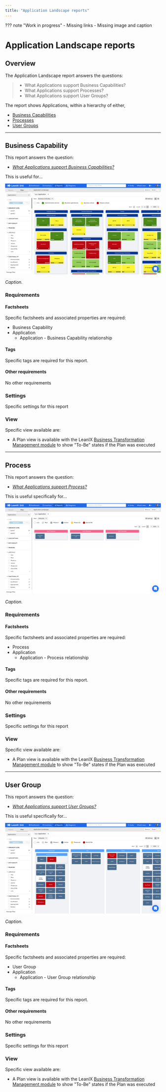 ```yaml
---
title: "Application Landscape reports"
---
```


??? note "Work in progress"
    - Missing links
    - Missing image and caption

# Application Landscape reports

## Overview

The Application Landscape report answers the questions:

>- What Applications support Business Capabilities?
>- What Applications support Processes?
>- What Applications support User Groups?

The report shows Applications, within a hierarchy of either, 

- [Business Capabilities](#business-capability)
- [Processes](#process)
- [User Groups](#user-group)

--- 

## Business Capability

This report answers the question:

- *[What Applications support Business Capabilities?](../questions/#business-capability)*

This is useful for... 

![Application Landscape report](../assets/images/application-landscape-bc-criticality.png)

*Caption.*

### Requirements

#### Factsheets

Specific factsheets and associated properties are required:

- Business Capability 
- Application
    - Application - Business Capability relationship
    
#### Tags 

Specific tags are required for this report.

#### Other requirements

No other requirements

### Settings

Specific settings for this report 

### View

Specific view available are: 

- A Plan view is available with the LeanIX [Business Transformation Management module](https://www.leanix.net/en/business-transformation) to show "To-Be" states if the Plan was executed

--- 

## Process
This report answers the question:

- *[What Applications support Process?](../questions/#process)*

This is useful specifically for... 

![Application Landscape report](../assets/images/application-landscape-process-lifecycle.png)

*Caption.*

### Requirements

#### Factsheets

Specific factsheets and associated properties are required:

- Process 
- Application
    - Application - Process relationship
    
#### Tags 

Specific tags are required for this report.

#### Other requirements

No other requirements

### Settings

Specific settings for this report 

### View

Specific view available are: 

- A Plan view is available with the LeanIX [Business Transformation Management module](https://www.leanix.net/en/business-transformation) to show "To-Be" states if the Plan was executed


--- 

## User Group 

This report answers the question:

- *[What Applications support User Groups?](../questions/#user-groups)*

This is useful specifically for... 

![Application Landscape report](../assets/images/application-landscape-ug-lifecycle.png)

*Caption.*

### Requirements

#### Factsheets

Specific factsheets and associated properties are required:

- User Group 
- Application
    - Application - User Group relationship

#### Tags 

Specific tags are required for this report.

#### Other requirements

No other requirements

### Settings

Specific settings for this report 

### View

Specific view available are: 

- A Plan view is available with the LeanIX [Business Transformation Management module](https://www.leanix.net/en/business-transformation) to show "To-Be" states if the Plan was executed

